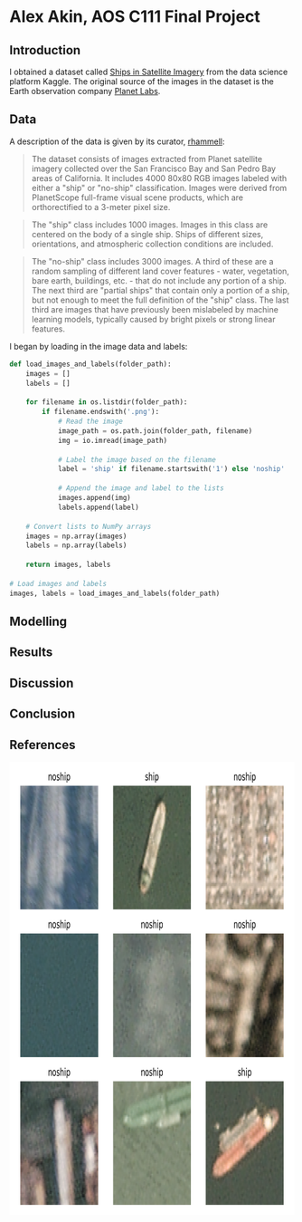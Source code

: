 
# Alex Akin, AOS C111 Final Project

## Introduction

I obtained a dataset called [Ships in Satellite Imagery](https://www.kaggle.com/datasets/rhammell/ships-in-satellite-imagery) from the data science platform Kaggle. The original source of the images in the dataset is the Earth observation company [Planet Labs](https://www.planet.com/).

## Data

A description of the data is given by its curator, [rhammell](https://www.kaggle.com/rhammell): 

> The dataset consists of images extracted from Planet satellite imagery collected over the San Francisco Bay and San Pedro Bay areas of California. It includes 4000 80x80 RGB images labeled with either a "ship" or "no-ship" classification. Images were derived from PlanetScope full-frame visual scene products, which are orthorectified to a 3-meter pixel size.

> The "ship" class includes 1000 images. Images in this class are centered on the body of a single ship. Ships of different sizes, orientations, and atmospheric collection conditions are included. 

> The "no-ship" class includes 3000 images. A third of these are a random sampling of different land cover features - water, vegetation, bare earth, buildings, etc. - that do not include any portion of a ship. The next third are "partial ships" that contain only a portion of a ship, but not enough to meet the full definition of the "ship" class. The last third are images that have previously been mislabeled by machine learning models, typically caused by bright pixels or strong linear features.


I began by loading in the image data and labels:

```python 
def load_images_and_labels(folder_path):
    images = []
    labels = []

    for filename in os.listdir(folder_path):
        if filename.endswith('.png'):
            # Read the image
            image_path = os.path.join(folder_path, filename)
            img = io.imread(image_path)

            # Label the image based on the filename
            label = 'ship' if filename.startswith('1') else 'noship'

            # Append the image and label to the lists
            images.append(img)
            labels.append(label)

    # Convert lists to NumPy arrays
    images = np.array(images)
    labels = np.array(labels)

    return images, labels

# Load images and labels
images, labels = load_images_and_labels(folder_path)
```

## Modelling

## Results

## Discussion

## Conclusion

## References

<img align="left" width="800" height="800" src="/Images/visualization_1.png">



